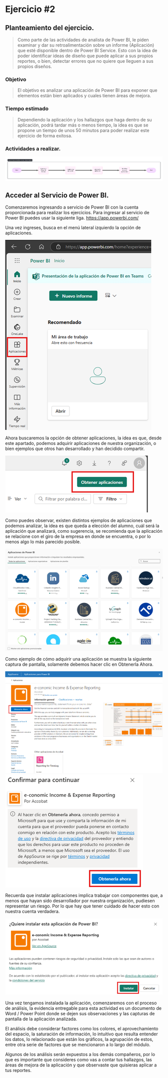 # Ejercicio #2


## Planteamiento del ejercicio.

>Como parte de las actividades de analista de Power BI, le piden examinar y dar su retroalimentación sobre un informe (Aplicación) que esté disponible dentro de Power BI Service. Esto con la idea de poder identificar ideas de diseño que puede aplicar a sus propios reportes, o bien, detectar errores que no quiere que lleguen a sus propios diseños.

### Objetivo

>El objetivo es analizar una aplicación de Power BI para exponer que elementos están bien aplicados y cuales tienen áreas de mejora.

### Tiempo estimado

>Dependiendo la aplicación y los hallazgos que haga dentro de su aplicación, podrá tardar más o menos tiempo, la idea es que se propone un tiempo de unos 50 minutos para poder realizar este ejercicio de forma exitosa.

### Actividades a realizar.

![Actividades a realizar.](./images/Diagrama%20Ejercicio%202.png)

## Acceder al Servicio de Power BI.

Comenzaremos ingresando a servicio de Power BI con la cuenta proporcionada para realizar los ejercicios. Para ingresar al servicio de Power BI puedes usar la siguiente liga. https://app.powerbi.com/

Una vez ingreses, busca en el menú lateral izquierdo la opción de aplicaciones.

![Menú aplicaciones](./images/E2.1.png)

Ahora buscaremos la opción de obtener aplicaciones, la idea es que, desde este apartado, podemos adquirir aplicaciones de nuestra organización, o bien ejemplos que otros han desarrollado y han decidido compartir.

![Obtener aplicaciones](./images/E2.2.png)

Como puedes observar, existen distintos ejemplos de aplicaciones que podemos analizar, la idea es que queda a elección del alumno, cuál será la aplicación que analizará, como sugerencia, se recomienda que la aplicación se relacione con el giro de la empresa en donde se encuentra, o por lo menos algo lo más parecido posible.

![Elegir aplicación](./images/E2.3.png)

Como ejemplo de cómo adquirir una aplicación se muestra la siguiente captura de pantalla, solamente debemos hacer clic en Obtenerla Ahora.

![Instalar aplicación](./images/E2.4.png)
![Instalar aplicación](./images/E2.5.png)

Recuerda que instalar aplicaciones implica trabajar con componentes que, a menos que hayan sido desarrollador por nuestra organización, pudiesen representar un riesgo. Por lo que hay que tener cuidado de hacer esto con nuestra cuenta verdadera.

![Instalar aplicación](./images/E2.6.png)

Una vez tengamos instalada la aplicación, comenzaremos con el proceso de análisis, la evidencia entregable para esta actividad es un documento de Word / Power Point donde se dejen sus observaciones y las capturas de pantalla de la aplicación analizada.

El análisis debe considerar factores como los colores, el aprovechamiento del espacio, la saturación de información, lo intuitivo que resulta entender los datos, lo relacionado que están los gráficos, la agrupación de estos, entre otra serie de factores que se mencionaron a lo largo del módulo.

Algunos de los análisis serán expuestos a los demás compañeros, por lo que es importante que consideres como vas a contar tus hallazgos, las áreas de mejora de la aplicación y que observaste que quisieras aplicar a tus reportes. 

